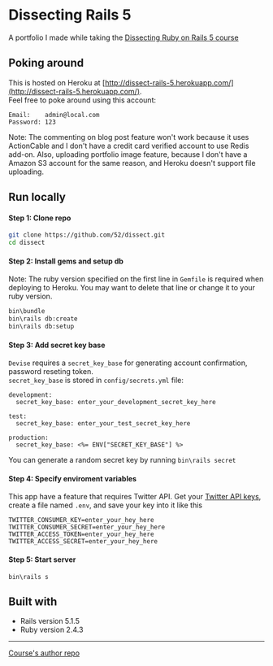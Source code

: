 # Dissecting Rails 5

A portfolio I made while taking the [Dissecting Ruby on Rails 5 course](https://www.udemy.com/professional-rails-5-development-course/)

## Poking around
This is hosted on Heroku at [http://dissect-rails-5.herokuapp.com/](http://dissect-rails-5.herokuapp.com/).  
Feel free to poke around using this account:  
```
Email:    admin@local.com
Password: 123
```
Note: The commenting on blog post feature won't work because it uses ActionCable and I don't have a credit card verified account to use Redis add-on. Also, uploading portfolio image feature, because I don't have a Amazon S3 account for the same reason, and Heroku doesn't support file uploading.

## Run locally
#### Step 1: Clone repo
```bash
git clone https://github.com/52/dissect.git
cd dissect
```
#### Step 2: Install gems and setup db
Note: The ruby version specified on the first line in `Gemfile` is required when deploying to Heroku. You may want to delete that line or change it to your ruby version.  
```bash
bin\bundle
bin\rails db:create
bin\rails db:setup
```
#### Step 3: Add secret key base
`Devise` requires a `secret_key_base` for generating account confirmation, password reseting token.  
`secret_key_base` is stored in `config/secrets.yml` file:
```
development:
  secret_key_base: enter_your_development_secret_key_here

test:
  secret_key_base: enter_your_test_secret_key_here

production:
  secret_key_base: <%= ENV["SECRET_KEY_BASE"] %>
```
You can generate a random secret key by running `bin\rails secret`
#### Step 4: Specify enviroment variables
This app have a feature that requires Twitter API. Get your [Twitter API keys](https://apps.twitter.com/), create a file named `.env`, and save your key into it like this
```
TWITTER_CONSUMER_KEY=enter_your_hey_here
TWITTER_CONSUMER_SECRET=enter_your_hey_here
TWITTER_ACCESS_TOKEN=enter_your_hey_here
TWITTER_ACCESS_SECRET=enter_your_hey_here
``` 
#### Step 5: Start server
```
bin\rails s
```

## Built with
- Rails version 5.1.5
- Ruby version 2.4.3
_______
[Course's author repo](https://github.com/jordanhudgens/devcamp-portfolio)
